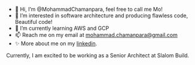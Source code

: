 - 👋 Hi, I’m @MohammadChamanpara, feel free to call me Mo!
- 👀 I’m interested in software architecture and producing flawless code, Beautiful code! 
- 🌱 I’m currently learning AWS and GCP
- 📫 Reach me on my email at mohammad.chamanpara@gmail.com
- ✨ More about me on my [linkedin](https://www.linkedin.com/in/mohammadchamanpara/). 

Currently, I am excited to be working as a Senior Architect at Slalom Build.

<!---
MohammadChamanpara/MohammadChamanpara is a ✨ special ✨ repository because its `README.md` (this file) appears on your GitHub profile.
You can click the Preview link to take a look at your changes.
--->
